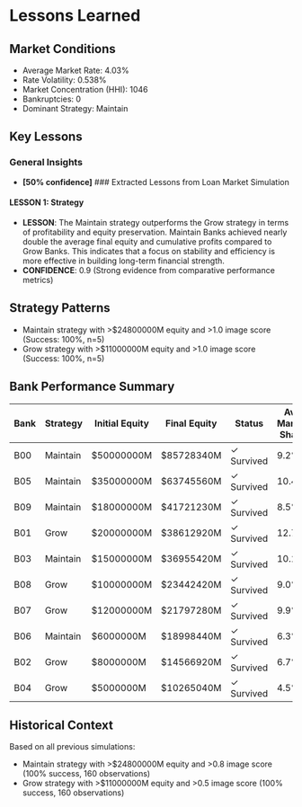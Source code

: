 # Lessons Learned

## Market Conditions
- Average Market Rate: 4.03%
- Rate Volatility: 0.538%
- Market Concentration (HHI): 1046
- Bankruptcies: 0
- Dominant Strategy: Maintain

## Key Lessons

### General Insights
- **[50% confidence]** ### Extracted Lessons from Loan Market Simulation

#### LESSON 1: Strategy
- **LESSON**: The Maintain strategy outperforms the Grow strategy in terms of profitability and equity preservation. Maintain Banks achieved nearly double the average final equity and cumulative profits compared to Grow Banks. This indicates that a focus on stability and efficiency is more effective in building long-term financial strength.
- **CONFIDENCE**: 0.9 (Strong evidence from comparative performance metrics)

####

## Strategy Patterns
- Maintain strategy with >$24800000M equity and >1.0 image score (Success: 100%, n=5)
- Grow strategy with >$11000000M equity and >1.0 image score (Success: 100%, n=5)

## Bank Performance Summary
| Bank | Strategy | Initial Equity | Final Equity | Status | Avg Market Share |
|------|----------|----------------|--------------|--------|------------------|
| B00 | Maintain | $50000000M | $85728340M | ✓ Survived | 9.2% |
| B05 | Maintain | $35000000M | $63745560M | ✓ Survived | 10.4% |
| B09 | Maintain | $18000000M | $41721230M | ✓ Survived | 8.5% |
| B01 | Grow | $20000000M | $38612920M | ✓ Survived | 12.7% |
| B03 | Maintain | $15000000M | $36955420M | ✓ Survived | 10.1% |
| B08 | Grow | $10000000M | $23442420M | ✓ Survived | 9.0% |
| B07 | Grow | $12000000M | $21797280M | ✓ Survived | 9.9% |
| B06 | Maintain | $6000000M | $18998440M | ✓ Survived | 6.3% |
| B02 | Grow | $8000000M | $14566920M | ✓ Survived | 6.7% |
| B04 | Grow | $5000000M | $10265040M | ✓ Survived | 4.5% |

## Historical Context
Based on all previous simulations:
- Maintain strategy with >$24800000M equity and >0.8 image score (100% success, 160 observations)
- Grow strategy with >$11000000M equity and >0.5 image score (100% success, 160 observations)